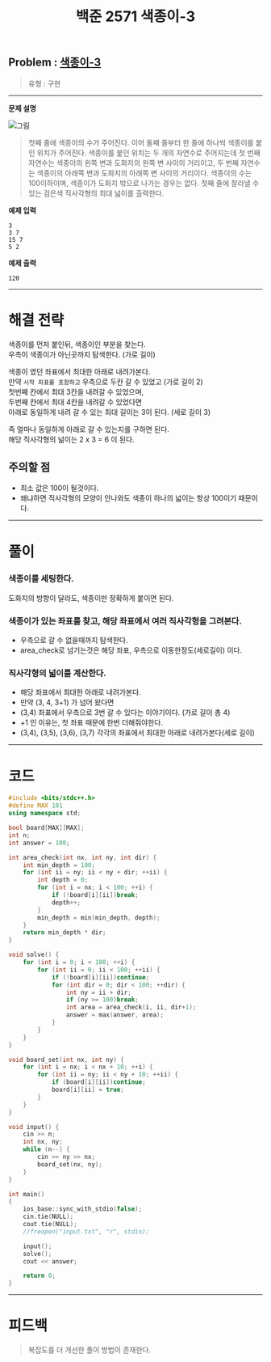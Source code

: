 ﻿---
title: 백준 2571 색종이-3
categories:
- PS

tags:
- baekjoon
- PS
- Problem Solve
- KOI
- 구현
---


## Problem : [색종이-3](https://www.acmicpc.net/problem/2571)
> 유형 : 구현

---


**문제 설명**

![그림](https://www.acmicpc.net/upload/images/pRbo1y6i.jpg)
> 첫째 줄에 색종이의 수가 주어진다. 이어 둘째 줄부터 한 줄에 하나씩 색종이를 붙인 위치가 주어진다. 색종이를 붙인 위치는 두 개의 자연수로 주어지는데 첫 번째 자연수는 색종이의 왼쪽 변과 도화지의 왼쪽 변 사이의 거리이고, 두 번째 자연수는 색종이의 아래쪽 변과 도화지의 아래쪽 변 사이의 거리이다. 색종이의 수는 100이하이며, 색종이가 도화지 밖으로 나가는 경우는 없다.
첫째 줄에 잘라낼 수 있는 검은색 직사각형의 최대 넓이를 출력한다.



**예제 입력**

```
3
3 7
15 7
5 2
```

**예제 출력**

```
120
```

---


# 해결 전략

> 
색종이를 먼저 붙인뒤, 색종이인 부분을 찾는다.  
우측이 색종이가 아닌곳까지 탐색한다. (가로 길이)  
>
색종이 였던 좌표에서 최대한 아래로 내려가본다.  
만약 `시작 좌표를 포함하고` 우측으로 두칸 갈 수 있었고 (가로 길이 2)  
첫번째 칸에서 최대 3칸을 내려갈 수 있었으며,  
두번째 칸에서 최대 4칸을 내려갈 수 있었다면  
아래로 동일하게 내려 갈 수 있는 최대 길이는 3이 된다. (세로 길이 3)
>
즉 얼마나 동일하게 아래로 갈 수 있는지를 구하면 된다.  
해당 직사각형의 넒이는 2 x 3 = 6 이 된다.  




## 주의할 점

* 최소 값은 100이 될것이다.
* 왜냐하면 직사각형의 모양이 안나와도 색종이 하나의 넓이는 항상 100이기 때문이다.


---



# 풀이

### 색종이를 세팅한다.
도화지의 방향이 달라도, 색종이만 정확하게 붙이면 된다.



### 색종이가 있는 좌표를 찾고, 해당 좌표에서 여러 직사각형을 그려본다. 
- 우측으로 갈 수 없을때까지 탐색한다.
- area_check로 넘기는것은 해당 좌표, 우측으로 이동한정도(세로길이) 이다.



### 직사각형의 넓이를 계산한다.
- 해당 좌표에서 최대한 아래로 내려가본다.
- 만약 (3, 4, 3+1) 가 넘어 왔다면 
- (3,4) 좌표에서 우측으로 3번 갈 수 있다는 이야기이다. (가로 길이 총 4)
- +1 인 이유는, 첫 좌표 때문에 한번 더해줘야한다.
- (3,4), (3,5), (3,6), (3,7) 각각의 좌표에서 최대한 아래로 내려가본다(세로 길이)

---

# 코드

```c++
#include <bits/stdc++.h>
#define MAX 101
using namespace std;

bool board[MAX][MAX];
int n;
int answer = 100;

int area_check(int nx, int ny, int dir) {
	int min_depth = 100;
	for (int ii = ny; ii < ny + dir; ++ii) {
		int depth = 0;
		for (int i = nx; i < 100; ++i) {
			if (!board[i][ii])break;
			depth++;
		}
		min_depth = min(min_depth, depth);
	}
	return min_depth * dir;
}

void solve() {
	for (int i = 0; i < 100; ++i) {
		for (int ii = 0; ii < 100; ++ii) {
			if (!board[i][ii])continue;
			for (int dir = 0; dir < 100; ++dir) {
				int ny = ii + dir;
				if (ny >= 100)break;
				int area = area_check(i, ii, dir+1);
				answer = max(answer, area);
			}
		}
	}
}

void board_set(int nx, int ny) {
	for (int i = nx; i < nx + 10; ++i) {
		for (int ii = ny; ii < ny + 10; ++ii) {
			if (board[i][ii])continue;
			board[i][ii] = true;
		}
	}
}

void input() {
	cin >> n;
	int nx, ny;
	while (n--) {
		cin >> ny >> nx;
		board_set(nx, ny);
	}
}

int main()
{
	ios_base::sync_with_stdio(false);
	cin.tie(NULL);
	cout.tie(NULL);
    //freopen("input.txt", "r", stdin);

	input();
	solve();
	cout << answer;

	return 0;
}
```


---


# 피드백

> 복잡도를 더 개선한 풀이 방법이 존재한다.
